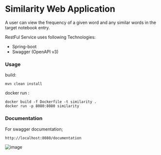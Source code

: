 # Similarity Web Application
A user can view the frequency of a given word and any similar words in the target notebook entry.

RestFul Service uses following Technologies:  

* Spring-boot
* Swagger (OpenAPI v3)  

### Usage  

build:
```
mvn clean install
```

docker run : 
```
docker build -f Dockerfile -t similarity .  
docker run -p 8080:8080 similarity
```  

### Documentation
For swagger documentation; 
```
http://localhost:8080/documentation
```  

![image](https://user-images.githubusercontent.com/2255525/119507205-4e754c00-bd77-11eb-8e10-560bcca83b54.png)
